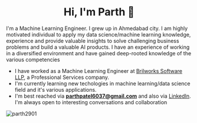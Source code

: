 <h1 align="center">Hi, I'm Parth 👋</h1>

<!--
**parth2901/parth2901** is a ✨ _special_ ✨ repository because its `README.md` (this file) appears on your GitHub profile.
-->

I'm a Machine Learning Engineer. I grew up in Ahmedabad city. I am highly motivated individual to apply my data science/machine learning knowledge, experience and provide valuable insights to solve challenging business problems and build a valuable AI products. I have an experience of working in a diversified environment and have gained deep-rooted knowledge of the various competencies


- I have worked as a Machine Learning Engineer at [Brilworks Software LLP](https://www.brilworks.com/), a Professional Services company.
- I'm currently learning new techologies in machine learning/data science field and it's various applications.
- I'm best reached via **parthpatel6037@gmail.com** and also via [LinkedIn](https://www.linkedin.com/in/parth-patel-6026b7165/). I'm always open to interesting conversations and collaboration

<p><img align="center" src="https://github-readme-stats.vercel.app/api?username=parth2901&show_icons=true" alt="parth2901" /></p>
